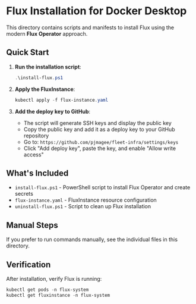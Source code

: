 # Flux Installation for Docker Desktop

This directory contains scripts and manifests to install Flux using the modern **Flux Operator** approach.

## Quick Start

1. **Run the installation script**:
   ```powershell
   .\install-flux.ps1
   ```

2. **Apply the FluxInstance**:
   ```powershell
   kubectl apply -f flux-instance.yaml
   ```

3. **Add the deploy key to GitHub**:
   - The script will generate SSH keys and display the public key
   - Copy the public key and add it as a deploy key to your GitHub repository
   - Go to: `https://github.com/pjmagee/fleet-infra/settings/keys`
   - Click "Add deploy key", paste the key, and enable "Allow write access"

## What's Included

- `install-flux.ps1` - PowerShell script to install Flux Operator and create secrets
- `flux-instance.yaml` - FluxInstance resource configuration
- `uninstall-flux.ps1` - Script to clean up Flux installation

## Manual Steps

If you prefer to run commands manually, see the individual files in this directory.

## Verification

After installation, verify Flux is running:

```powershell
kubectl get pods -n flux-system
kubectl get fluxinstance -n flux-system
```
